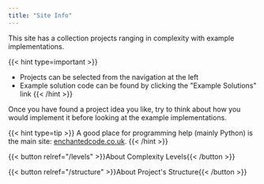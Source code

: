 ```yaml
---
title: "Site Info"
---
```

This site has a collection projects ranging in complexity with example implementations.

{{< hint type=important >}}
- Projects can be selected from the navigation at the left
- Example solution code can be found by clicking the "Example Solutions" link
{{< /hint >}}

Once you have found a project idea you like, try to think about how you would implement it before looking at the example implementations.

{{< hint type=tip >}}
A good place for programming help (mainly Python) is the main site: [enchantedcode.co.uk](https://enchantedcode.co.uk/).
{{< /hint >}}

{{< button relref="/levels" >}}About Complexity Levels{{< /button >}}

{{< button relref="/structure" >}}About Project's Structure{{< /button >}}
